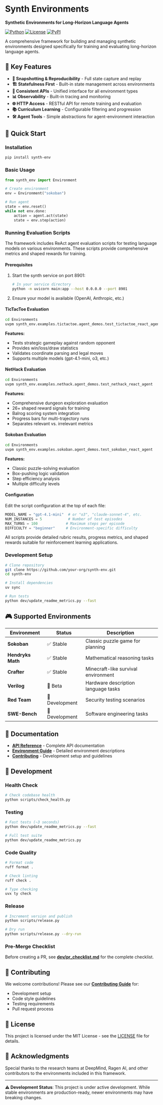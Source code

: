 # Synth Environments

**Synthetic Environments for Long-Horizon Language Agents**

[![Python](https://img.shields.io/badge/python-3.11+-blue)](https://www.python.org/)
[![License](https://img.shields.io/badge/license-MIT-green)](LICENSE)
[![PyPI](https://img.shields.io/badge/PyPI-0.0.2.dev1-orange)](https://pypi.org/project/synth-env/)

A comprehensive framework for building and managing synthetic environments designed specifically for training and evaluating long-horizon language agents.

## 🎯 Key Features

- **🔄 Snapshotting & Reproducibility** - Full state capture and replay
- **🏗️ Statefulness First** - Built-in state management across environments  
- **🔌 Consistent APIs** - Unified interface for all environment types
- **📊 Observability** - Built-in tracing and monitoring
- **🌐 HTTP Access** - RESTful API for remote training and evaluation
- **📚 Curriculum Learning** - Configurable filtering and progression
- **🛠️ Agent Tools** - Simple abstractions for agent-environment interaction

## 🚀 Quick Start

### Installation

```bash
pip install synth-env
```

### Basic Usage

```python
from synth_env import Environment

# Create environment
env = Environment("sokoban")

# Run agent
state = env.reset()
while not env.done:
    action = agent.act(state)
    state = env.step(action)
```

### Running Evaluation Scripts

The framework includes ReAct agent evaluation scripts for testing language models on various environments. These scripts provide comprehensive metrics and shaped rewards for training.

#### Prerequisites
1. Start the synth service on port 8901:
   ```bash
   # In your service directory
   python -m uvicorn main:app --host 0.0.0.0 --port 8901
   ```

2. Ensure your model is available (OpenAI, Anthropic, etc.)

#### TicTacToe Evaluation
```bash
cd Environments
uvpm synth_env.examples.tictactoe.agent_demos.test_tictactoe_react_agent
```

**Features:**
- Tests strategic gameplay against random opponent  
- Provides win/loss/draw statistics
- Validates coordinate parsing and legal moves
- Supports multiple models (gpt-4.1-mini, o3, etc.)

#### NetHack Evaluation  
```bash
cd Environments
uvpm synth_env.examples.nethack.agent_demos.test_nethack_react_agent
```

**Features:**
- Comprehensive dungeon exploration evaluation
- 26+ shaped reward signals for training
- Balrog scoring system integration
- Progress bars for multi-trajectory runs
- Separates relevant vs. irrelevant metrics

#### Sokoban Evaluation
```bash
cd Environments  
uvpm synth_env.examples.sokoban.agent_demos.test_sokoban_react_agent
```

**Features:**
- Classic puzzle-solving evaluation
- Box-pushing logic validation
- Step efficiency analysis
- Multiple difficulty levels

#### Configuration
Edit the script configuration at the top of each file:
```python
MODEL_NAME = "gpt-4.1-mini"  # or "o3", "claude-sonnet-4", etc.
NUM_INSTANCES = 5            # Number of test episodes
MAX_TURNS = 100             # Maximum steps per episode  
DIFFICULTY = "beginner"     # Environment-specific difficulty
```

All scripts provide detailed rubric results, progress metrics, and shaped rewards suitable for reinforcement learning applications.

### Development Setup

```bash
# Clone repository
git clone https://github.com/your-org/synth-env.git
cd synth-env

# Install dependencies
uv sync

# Run tests
python dev/update_readme_metrics.py --fast
```

## 🎮 Supported Environments

| Environment | Status | Description |
|-------------|---------|-------------|
| **Sokoban** | ✅ Stable | Classic puzzle game for planning |
| **Hendryks Math** | ✅ Stable | Mathematical reasoning tasks |
| **Crafter** | ✅ Stable | Minecraft-like survival environment |
| **Verilog** | 🔄 Beta | Hardware description language tasks |
| **Red Team** | 🚧 Development | Security testing scenarios |
| **SWE-Bench** | 🚧 Development | Software engineering tasks |

## 📖 Documentation

- **[API Reference](docs/api.md)** - Complete API documentation
- **[Environment Guide](docs/environments.md)** - Detailed environment descriptions
- **[Contributing](dev/contributing.md)** - Development setup and guidelines

## 🔧 Development

### Health Check
```bash
# Check codebase health
python scripts/check_health.py
```

### Testing
```bash
# Fast tests (~3 seconds)
python dev/update_readme_metrics.py --fast

# Full test suite
python dev/update_readme_metrics.py
```

### Code Quality
```bash
# Format code
ruff format .

# Check linting
ruff check .

# Type checking
uvx ty check
```

### Release
```bash
# Increment version and publish
python scripts/release.py

# Dry run
python scripts/release.py --dry-run
```

### Pre-Merge Checklist
Before creating a PR, see **[dev/pr_checklist.md](dev/pr_checklist.md)** for the complete checklist.

## 🤝 Contributing

We welcome contributions! Please see our **[Contributing Guide](dev/contributing.md)** for:
- Development setup
- Code style guidelines  
- Testing requirements
- Pull request process

## 📄 License

This project is licensed under the MIT License - see the [LICENSE](LICENSE) file for details.

## 🙏 Acknowledgments

Special thanks to the research teams at DeepMind, Ragen AI, and other contributors to the environments included in this framework.

---

**⚠️ Development Status**: This project is under active development. While stable environments are production-ready, newer environments may have breaking changes.

